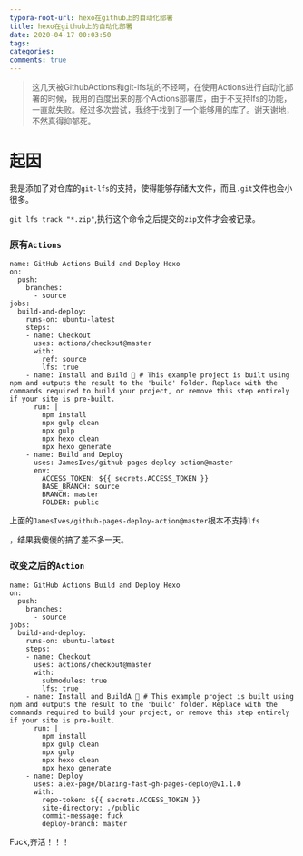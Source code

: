 ```yaml
---
typora-root-url: hexo在github上的自动化部署
title: hexo在github上的自动化部署
date: 2020-04-17 00:03:50
tags:
categories:
comments: true
---
```




> 这几天被GithubActions和git-lfs坑的不轻啊，在使用Actions进行自动化部署的时候，我用的百度出来的那个Actions部署库，由于不支持lfs的功能，一直就失败。经过多次尝试，我终于找到了一个能够用的库了。谢天谢地，不然真得抑郁死。

<!--more-->

# 起因

我是添加了对仓库的`git-lfs`的支持，使得能够存储大文件，而且`.git`文件也会小很多。

`git lfs track "*.zip"`,执行这个命令之后提交的`zip`文件才会被记录。



### 原有`Actions`

```
name: GitHub Actions Build and Deploy Hexo
on:
  push:
    branches:
      - source
jobs:
  build-and-deploy:
    runs-on: ubuntu-latest
    steps:
    - name: Checkout
      uses: actions/checkout@master
      with:
        ref: source
        lfs: true
    - name: Install and Build 🔧 # This example project is built using npm and outputs the result to the 'build' folder. Replace with the commands required to build your project, or remove this step entirely if your site is pre-built.
      run: |
        npm install
        npx gulp clean
        npx gulp
        npx hexo clean
        npx hexo generate
    - name: Build and Deploy
      uses: JamesIves/github-pages-deploy-action@master
      env:
        ACCESS_TOKEN: ${{ secrets.ACCESS_TOKEN }}
        BASE_BRANCH: source
        BRANCH: master
        FOLDER: public
```

上面的`JamesIves/github-pages-deploy-action@master`根本不支持`lfs`

，结果我傻傻的搞了差不多一天。

### 改变之后的`Action`

```
name: GitHub Actions Build and Deploy Hexo
on:
  push:
    branches:
      - source
jobs:
  build-and-deploy:
    runs-on: ubuntu-latest
    steps:
    - name: Checkout
      uses: actions/checkout@master
      with:
        submodules: true
        lfs: true
    - name: Install and BuildA 🔧 # This example project is built using npm and outputs the result to the 'build' folder. Replace with the commands required to build your project, or remove this step entirely if your site is pre-built.
      run: |
        npm install
        npx gulp clean
        npx gulp
        npx hexo clean
        npx hexo generate
    - name: Deploy
      uses: alex-page/blazing-fast-gh-pages-deploy@v1.1.0
      with:
        repo-token: ${{ secrets.ACCESS_TOKEN }}
        site-directory: ./public
        commit-message: fuck
        deploy-branch: master
```

Fuck,齐活！！！